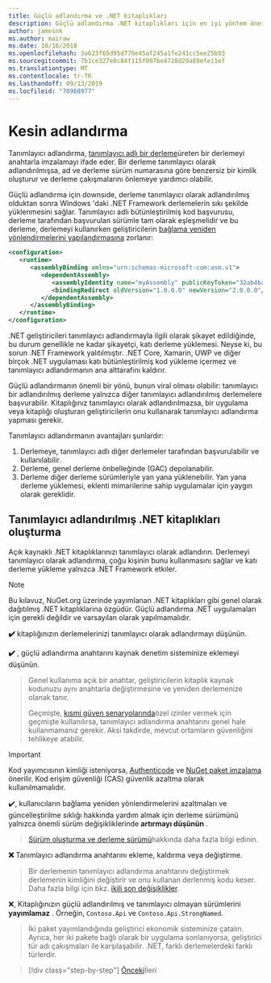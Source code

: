 ```yaml
---
title: Güçlü adlandırma ve .NET kitaplıkları
description: Güçlü adlandırma .NET kitaplıkları için en iyi yöntem önerileri.
author: jamesnk
ms.author: mairaw
ms.date: 10/16/2018
ms.openlocfilehash: 3a623f65d95d776e45af245a1fe241cc5ee25b93
ms.sourcegitcommit: 7b1ce327e8c84f115f007be4728d29a89efe11ef
ms.translationtype: MT
ms.contentlocale: tr-TR
ms.lasthandoff: 09/13/2019
ms.locfileid: "70968977"
---
```

# <a name="strong-naming"></a>Kesin adlandırma

Tanımlayıcı adlandırma, [tanımlayıcı adlı bir derleme](../assembly/strong-named.md)üreten bir derlemeyi anahtarla imzalamayı ifade eder. Bir derleme tanımlayıcı olarak adlandırılmışsa, ad ve derleme sürüm numarasına göre benzersiz bir kimlik oluşturur ve derleme çakışmalarını önlemeye yardımcı olabilir.

Güçlü adlandırma için downsıde, derleme tanımlayıcı olarak adlandırılmış olduktan sonra Windows 'daki .NET Framework derlemelerin sıkı şekilde yüklenmesini sağlar. Tanımlayıcı adlı bütünleştirilmiş kod başvurusu, derleme tarafından başvurulan sürümle tam olarak eşleşmelidir ve bu derleme, derlemeyi kullanırken geliştiricilerin [bağlama yeniden yönlendirmelerini yapılandırmasına](../../framework/configure-apps/redirect-assembly-versions.md) zorlanır:

```xml
<configuration>
   <runtime>
      <assemblyBinding xmlns="urn:schemas-microsoft-com:asm.v1">
         <dependentAssembly>
            <assemblyIdentity name="myAssembly" publicKeyToken="32ab4ba45e0a69a1" culture="neutral" />
            <bindingRedirect oldVersion="1.0.0.0" newVersion="2.0.0.0"/>
         </dependentAssembly>
      </assemblyBinding>
   </runtime>
</configuration>
```

.NET geliştiricileri tanımlayıcı adlandırmayla ilgili olarak şikayet edildiğinde, bu durum genellikle ne kadar şikayetçi, katı derleme yüklemesi. Neyse ki, bu sorun .NET Framework yalıtılmıştır. .NET Core, Xamarin, UWP ve diğer birçok .NET uygulaması katı bütünleştirilmiş kod yükleme içermez ve tanımlayıcı adlandırmanın ana alttarafını kaldırır.

Güçlü adlandırmanın önemli bir yönü, bunun viral olması olabilir: tanımlayıcı bir adlandırılmış derleme yalnızca diğer tanımlayıcı adlandırılmış derlemelere başvurabilir. Kitaplığınız tanımlayıcı olarak adlandırılmazsa, bir uygulama veya kitaplığı oluşturan geliştiricilerin onu kullanarak tanımlayıcı adlandırma yapması gerekir.

Tanımlayıcı adlandırmanın avantajları şunlardır:

1. Derlemeye, tanımlayıcı adlı diğer derlemeler tarafından başvurulabilir ve kullanılabilir.
2. Derleme, genel derleme önbelleğinde (GAC) depolanabilir.
3. Derleme diğer derleme sürümleriyle yan yana yüklenebilir. Yan yana derleme yüklemesi, eklenti mimarilerine sahip uygulamalar için yaygın olarak gereklidir.

## <a name="create-strong-named-net-libraries"></a>Tanımlayıcı adlandırılmış .NET kitaplıkları oluşturma

Açık kaynaklı .NET kitaplıklarınızı tanımlayıcı olarak adlandırın. Derlemeyi tanımlayıcı olarak adlandırma, çoğu kişinin bunu kullanmasını sağlar ve katı derleme yükleme yalnızca .NET Framework etkiler.

> [!NOTE]
> Bu kılavuz, NuGet.org üzerinde yayımlanan .NET kitaplıkları gibi genel olarak dağıtılmış .NET kitaplıklarına özgüdür. Güçlü adlandırma .NET uygulamaları için gerekli değildir ve varsayılan olarak yapılmamalıdır.

**✔️** kitaplığınızın derlemelerinizi tanımlayıcı olarak adlandırmayı düşünün.

**✔️** , güçlü adlandırma anahtarını kaynak denetim sisteminize eklemeyi düşünün.

> Genel kullanıma açık bir anahtar, geliştiricilerin kitaplık kaynak kodunuzu aynı anahtarla değiştirmesine ve yeniden derlemenize olanak tanır.
> 
> Geçmişte, [kısmi güven senaryolarında](/dotnet/framework/misc/using-libraries-from-partially-trusted-code)özel izinler vermek için geçmişte kullanılırsa, tanımlayıcı adlandırma anahtarını genel hale kullanmamanız gerekir. Aksi takdirde, mevcut ortamların güvenliğini tehlikeye atabilir.

> [!IMPORTANT]
> Kod yayımcısının kimliği isteniyorsa, [Authenticode](/windows-hardware/drivers/install/authenticode) ve [NuGet paket imzalama](/nuget/create-packages/sign-a-package) önerilir. Kod erişim güvenliği (CAS) güvenlik azaltma olarak kullanılmamalıdır.

✔️, kullanıcıların bağlama yeniden yönlendirmelerini azaltmaları ve güncelleştirilme sıklığı hakkında yardım almak için derleme sürümünü yalnızca önemli sürüm değişikliklerinde **artırmayı düşünün** .

> [Sürüm oluşturma ve derleme sürümü](./versioning.md#assembly-version)hakkında daha fazla bilgi edinin.

**❌** Tanımlayıcı adlandırma anahtarını ekleme, kaldırma veya değiştirme.

> Bir derlemenin tanımlayıcı adlandırma anahtarını değiştirmek derlemenin kimliğini değiştirir ve onu kullanan derlenmiş kodu keser. Daha fazla bilgi için bkz. [ikili son değişiklikler](./breaking-changes.md#binary-breaking-change).

❌, Kitaplığınızın güçlü adlandırılmış ve tanımlayıcı olmayan sürümlerini **yayımlamaz** . Örneğin, `Contoso.Api` ve `Contoso.Api.StrongNamed`.

> İki paket yayımlandığında geliştirici ekonomik sisteminize çatalın. Ayrıca, her iki pakete bağlı olarak bir uygulama sonlanıyorsa, geliştirici tür adı çakışmaları ile karşılaşabilir. .NET, farklı derlemelerdeki farklı türlerdir.

>[!div class="step-by-step"]
>[Önceki](cross-platform-targeting.md)İleri
>[](nuget.md)
